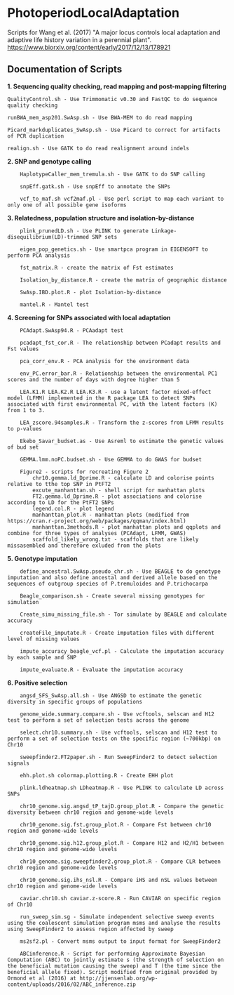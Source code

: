 # PhotoperiodLocalAdaptation
Scripts for Wang et al. (2017) "A major locus controls local adaptation and adaptive life history variation in a perennial plant". https://www.biorxiv.org/content/early/2017/12/13/178921

<h2>Documentation of Scripts</h2>

<b>1. Sequencing quality checking, read mapping and post-mapping filtering</b>

    QualityControl.sh - Use Trimmomatic v0.30 and FastQC to do sequence quality checking

    runBWA_mem_asp201.SwAsp.sh - Use BWA-MEM to do read mapping

    Picard_markduplicates_SwAsp.sh - Use Picard to correct for artifacts of PCR duplication

    realign.sh - Use GATK to do read realignment around indels

<b>2. SNP and genotype calling</b>

        HaplotypeCaller_mem_tremula.sh - Use GATK to do SNP calling

        snpEff.gatk.sh - Use snpEff to annotate the SNPs

        vcf_to_maf.sh vcf2maf.pl - Use perl script to map each variant to only one of all possible gene isoforms

<b>3. Relatedness, population structure and isolation-by-distance</b>

        plink_prunedLD.sh - Use PLINK to generate Linkage-disequilibrium(LD)-trimmed SNP sets

        eigen_pop_genetics.sh - Use smartpca program in EIGENSOFT to perform PCA analysis

        fst_matrix.R - create the matrix of Fst estimates

        Isolation_by_distance.R - create the matrix of geographic distance

        SwAsp.IBD.plot.R - plot Isolation-by-distance

        mantel.R - Mantel test 

<b>4. Screening for SNPs associated with local adaptation</b>

        PCAdapt.SwAsp94.R - PCAadapt test

        pcadapt_fst_cor.R - The relationship between PCadapt results and Fst values

        pca_corr_env.R - PCA analysis for the environment data

        env_PC.error_bar.R - Relationship between the environmental PC1 scores and the number of days with degree higher than 5

        LEA.K1.R LEA.K2.R LEA.K3.R - use a latent factor mixed-effect model (LFMM) implemented in the R package LEA to detect SNPs associated with first environmental PC, with the latent factors (K) from 1 to 3.

        LEA_zscore.94samples.R - Transform the z-scores from LFMM results to p-values

        Ekebo_Savar_budset.as - Use Asreml to estimate the genetic values of bud set

        GEMMA.lmm.noPC.budset.sh - Use GEMMA to do GWAS for budset
        
        Figure2 - scripts for recreating Figure 2
            chr10.gemma.ld_Dprime.R - calculate LD and colorise points relative to tthe top SNP in PtFT2
            excute_manhanttan.sh - shell script for manhattan plots
            FT2.gemma.ld_Dprime.R - plot associations and colorise according to LD for the PtFT2 SNPs
            legend.col.R - plot legend
            manhanttan_plot.R - manhattan plots (modified from https://cran.r-project.org/web/packages/qqman/index.html)
            manhanttan.3methods.R - plot manhattan plots and qqplots and combine for three types of analyses (PCAdapt, LFMM, GWAS)
            scaffold_likely_wrong.txt - scaffolds that are likely missasembled and therefore exluded from the plots

<b>5. Genotype imputation</b>

        define_ancestral.SwAsp.pseudo_chr.sh - Use BEAGLE to do genotype imputation and also define ancestal and derived allele based on the sequences of outgroup species of P.tremuloides and P.trichocarpa

        Beagle_comparison.sh - Create several missing genotypes for simulation

        Create_simu_missing_file.sh - Tor simulate by BEAGLE and calculate accuracy

        createFile_imputate.R - Create imputation files with different level of missing values

        impute_accuracy_beagle_vcf.pl - Calculate the imputation accuracy by each sample and SNP

        impute_evaluate.R - Evaluate the imputation accuracy


<b>6. Positive selection</b>

        angsd_SFS_SwAsp.all.sh - Use ANGSD to estimate the genetic diversity in specific groups of populations

        genome_wide.summary.compare.sh - Use vcftools, selscan and H12 test to perform a set of selection tests across the genome

        select.chr10.summary.sh - Use vcftools, selscan and H12 test to perform a set of selection tests on the specific region (~700kbp) on Chr10

        sweepfinder2.FT2paper.sh - Run SweepFinder2 to detect selection signals

        ehh.plot.sh colormap.plotting.R - Create EHH plot

        plink.ldheatmap.sh LDheatmap.R - Use PLINK to calculate LD across SNPs

        chr10_genome.sig.angsd_tP_tajD.group_plot.R - Compare the genetic diversity between chr10 region and genome-wide levels

        chr10_genome.sig.fst.group_plot.R - Compare Fst between chr10 region and genome-wide levels

        chr10_genome.sig.h12.group_plot.R - Compare H12 and H2/H1 between chr10 region and genome-wide levels

        chr10_genome.sig.sweepfinder2.group_plot.R - Compare CLR between chr10 region and genome-wide levels

        chr10_genome.sig.ihs_nsl.R - Compare iHS and nSL values between chr10 region and genome-wide levels

        caviar.chr10.sh caviar.z-score.R - Run CAVIAR on specific region of Chr10

        run_sweep_sim.sg - Simulate independent selective sweep events using the coalescent simulation program msms and analyse the results using SweepFinder2 to assess region affected by sweep

        ms2sf2.pl - Convert msms output to input format for SweepFinder2

        ABCinference.R - Script for performing Approximate Bayesian Computation (ABC) to jointly estimate s (the strength of selection on the beneficial mutation causing the sweep) and T (the time since the beneficial allele fixed). Script modified from original provided by Ormond et al (2016) at http://jjensenlab.org/wp-content/uploads/2016/02/ABC_inference.zip

